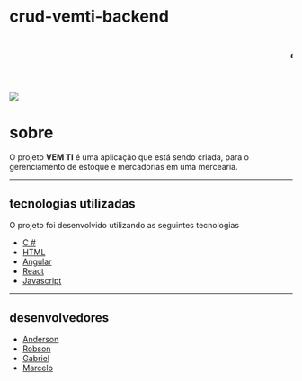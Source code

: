 # crud-vemti-backend
<marquee><h3>crud-vemti-backend</marquee>
<h1>
<img src=https://ik.imagekit.io/eo8yo5ogdm3/default-image.jpg?ik-sdk-version=javascript-1.4.3&updatedAt=1645564027183>
</h1>

# sobre
O projeto **VEM TI** é uma aplicação que está sendo criada, para o gerenciamento de estoque e mercadorias em uma mercearia.

---

## tecnologias utilizadas

O projeto foi desenvolvido utilizando as seguintes tecnologias

- [C #](https://pt.wikipedia.org/wiki/C_Sharp) 
- [HTML](https://pt.wikipedia.org/wiki/HTML5)
- [Angular](https://pt.wikipedia.org/wiki/Angular_(framework))
- [React](https://pt.wikipedia.org/wiki/React_(JavaScript))
- [Javascript](https://pt.wikipedia.org/wiki/JavaScript)

---

## desenvolvedores
- [Anderson](https://www.linkedin.com/in/anderson-camargo-6545b4bb/)
- [Robson](https://www.linkedin.com/in/robson-teodosio-817ba114b/)
- [Gabriel](https://www.linkedin.com/in/gabrieleliaspatara/)
- [Marcelo](https://www.linkedin.com/in/marcelo-camargo-de-lima-47b46a120/)
